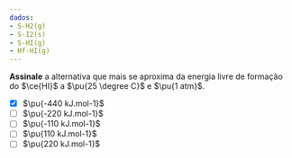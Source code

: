 ```yaml
---
dados:
- S-H2(g)
- S-I2(s)
- S-HI(g)
- Hf-HI(g)
--- 
```


**Assinale** a alternativa que mais se aproxima da energia livre de formação do $\ce{HI}$ a $\pu{25 \degree C}$ e $\pu{1 atm}$.

- [x] $\pu{-440 kJ.mol-1}$
- [ ] $\pu{-220 kJ.mol-1}$
- [ ] $\pu{-110 kJ.mol-1}$
- [ ] $\pu{110 kJ.mol-1}$
- [ ] $\pu{220 kJ.mol-1}$